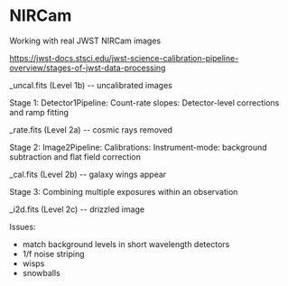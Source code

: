 # NIRCam
Working with real JWST NIRCam images

https://jwst-docs.stsci.edu/jwst-science-calibration-pipeline-overview/stages-of-jwst-data-processing

_uncal.fits (Level 1b) -- uncalibrated images

Stage 1: Detector1Pipeline: Count-rate slopes: Detector-level corrections and ramp fitting

_rate.fits (Level 2a) -- cosmic rays removed

Stage 2: Image2Pipeline: Calibrations: Instrument-mode: background subtraction and flat field correction

_cal.fits (Level 2b) -- galaxy wings appear

Stage 3: Combining multiple exposures within an observation

_i2d.fits (Level 2c) -- drizzled image


Issues:
* match background levels in short wavelength detectors
* 1/f noise striping
* wisps
* snowballs
